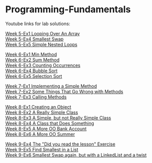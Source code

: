# Programming-Fundamentals

Youtube links for lab solutions:

[Week 5-Ex1 Looping Over An Array](https://www.youtube.com/watch?v=QuS8-JuxdRM&list=UUl-1d10r2b7yk96jO1ZEwKQ&index=12&ab_channel=MingshanJia)<br />
[Week 5-Ex4 Smallest Swap](https://www.youtube.com/watch?v=Wla_WmkzIsQ&list=UUl-1d10r2b7yk96jO1ZEwKQ&index=11&ab_channel=MingshanJia)<br />
[Week 5-Ex5 Simple Nested Loops](https://www.youtube.com/watch?v=tMWnu-QOC-Y&list=UUl-1d10r2b7yk96jO1ZEwKQ&index=10&ab_channel=MingshanJia)<br />

[Week 6-Ex1 Min Method](https://www.youtube.com/watch?v=jC7FVyasqkI&list=UUl-1d10r2b7yk96jO1ZEwKQ&index=8&ab_channel=MingshanJia)<br />
[Week 6-Ex2 Sum Method](https://www.youtube.com/watch?v=iJmksLiH4Z4&list=UUl-1d10r2b7yk96jO1ZEwKQ&index=7&ab_channel=MingshanJia)<br />
[Week 6-Ex3 Counting Occurrences](https://www.youtube.com/watch?v=-l5lKmUkWTs&list=UUl-1d10r2b7yk96jO1ZEwKQ&index=6&ab_channel=MingshanJia)<br />
[Week 6-Ex4 Bubble Sort](https://www.youtube.com/watch?v=8nCKQe6BHGU&list=UUl-1d10r2b7yk96jO1ZEwKQ&index=5&ab_channel=MingshanJia)<br />
[Week 6-Ex5 Selection Sort](https://www.youtube.com/watch?v=8ab8S6aiDX4&list=UUl-1d10r2b7yk96jO1ZEwKQ&index=4&ab_channel=MingshanJia)<br />

[Week 7-Ex1 Implementing a Simple Method](https://www.youtube.com/watch?v=u1KkdBDqe8s&list=UUl-1d10r2b7yk96jO1ZEwKQ&index=3&ab_channel=MingshanJia)<br />
[Week 7-Ex2 Some Things That Go Wrong with Methods](https://www.youtube.com/watch?v=1V5C0E8pOF8&list=UUl-1d10r2b7yk96jO1ZEwKQ&index=2&ab_channel=MingshanJia)<br />
[Week 7-Ex3 Calling Methods](https://www.youtube.com/watch?v=rBoNRxPsI_4&list=UUl-1d10r2b7yk96jO1ZEwKQ&index=1&ab_channel=MingshanJia)<br />

[Week 8-Ex1 Creating an Object](https://www.youtube.com/watch?v=ALbjSNeD6lg&ab_channel=MingshanJia)<br />
[Week 8-Ex2 A Really Simple Class](https://www.youtube.com/watch?v=3gSXr9bFVzE&ab_channel=MingshanJia)<br />
[Week 8-Ex3 A Simple, but not Really Simple Class](https://www.youtube.com/watch?v=bDCEhXuZn2M&ab_channel=MingshanJia)<br />
[Week 8-Ex4 A Class that Does Something](https://www.youtube.com/watch?v=OfhKunhZJZU&ab_channel=MingshanJia)<br />
[Week 8-Ex5 A More OO Bank Account](https://www.youtube.com/watch?v=XZPdKg5bXSc&ab_channel=MingshanJia)<br />
[Week 8-Ex6 A More OO Summer](https://www.youtube.com/watch?v=fIieU0DEFgI&ab_channel=MingshanJia)<br />

[Week 9-Ex4 The "Did you read the lesson" Exercise](https://www.youtube.com/watch?v=EyB5JbwShD0&list=UUl-1d10r2b7yk96jO1ZEwKQ&index=3&ab_channel=MingshanJia)<br />
[Week 9-Ex5 Find Smallest in a List](https://www.youtube.com/watch?v=C07z8yoaTNY&list=UUl-1d10r2b7yk96jO1ZEwKQ&index=2&ab_channel=MingshanJia)<br />
[Week 9-Ex6 Smallest Swap again, but with a LinkedList and a twist](https://www.youtube.com/watch?v=HYBSBvhT7zQ&list=UUl-1d10r2b7yk96jO1ZEwKQ&index=1&ab_channel=MingshanJia)<br />




